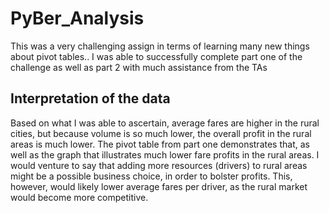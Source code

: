 # PyBer_Analysis
This was a very challenging assign in terms of learning many new things about pivot tables..  I was able to successfully complete part one of the challenge as well as part 2 with much assistance from the TAs
## Interpretation of the data
Based on what I was able to ascertain, average fares are higher in the rural cities, but because volume is so much lower, the overall profit in the rural areas is much lower.  The pivot table from part one demonstrates that, as well as the graph that illustrates much lower fare profits in the rural areas.  I would venture to say that adding more resources (drivers) to rural areas might be a possible business choice, in order to bolster profits.  This, however, would likely lower average fares per driver, as the rural market would become more competitive.
